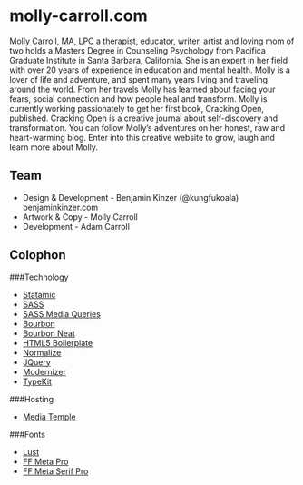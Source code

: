 # molly-carroll.com
Molly Carroll, MA, LPC  a therapist, educator, writer, artist and loving mom of two holds a Masters Degree in Counseling Psychology from Pacifica Graduate Institute in Santa Barbara, California. She is an expert in her field with over 20 years of experience in education and mental health. Molly is a lover of life and adventure, and spent many years living and traveling around the world. From her travels Molly has learned about facing your fears, social connection and how people heal and transform.  Molly is currently working passionately to get her first book, Cracking Open, published. Cracking Open is a creative journal about self-discovery and transformation. You can follow Molly’s adventures on her honest, raw and heart-warming blog. Enter into this creative website to grow, laugh and learn more about Molly.

## Team
* Design & Development - Benjamin Kinzer (@kungfukoala) benjaminkinzer.com
* Artwork & Copy - Molly Carroll
* Development - Adam Carroll

## Colophon
###Technology
* [Statamic](http://statamic.com//)
* [SASS](http://sass-lang.com)
* [SASS Media Queries](http://github.com/paranoida/sass-mediaqueries)
* [Bourbon](http://bourbon.io)
* [Bourbon Neat](http://neat.bourbon.io/)
* [HTML5 Boilerplate](https://html5boilerplate.com)
* [Normalize](http://necolas.github.io/normalize.css/)
* [JQuery](https://jquery.com/)
* [Modernizer](http://modernizr.com/)
* [TypeKit](http://typekit.com/)

###Hosting
* [Media Temple](http://mediatemple.com/)

###Fonts
* [Lust](https://typekit.com/fonts/lust)
* [FF Meta Pro](https://typekit.com/fonts/ff-meta-web-pro)
* [FF Meta Serif Pro](https://typekit.com/fonts/ff-meta-serif-web-pro)
